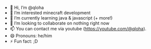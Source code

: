 - 👋 Hi, I’m @qloha
- 👀 I’m interested minecraft development
- 🌱 I’m currently learning java & javascript (+ more!)
- 💞️ I’m looking to collaborate on nothing right now
- 📫 You can contact me via youtube (https://youtube.com/@qloha).
- 😄 Pronouns: he/him
- ⚡ Fun fact: ;D

<!---
qloha/qloha is a ✨ special ✨ repository because its `README.md` (this file) appears on your GitHub profile.
You can click the Preview link to take a look at your changes.
--->
